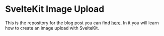 # SvelteKit Image Upload

This is the repository for the blog post you can find [here](https://www.programonaut.com/how-to-create-a-sveltekit-image-upload-step-by-step/). In it you will learn how to create an image upload with SvelteKit. 